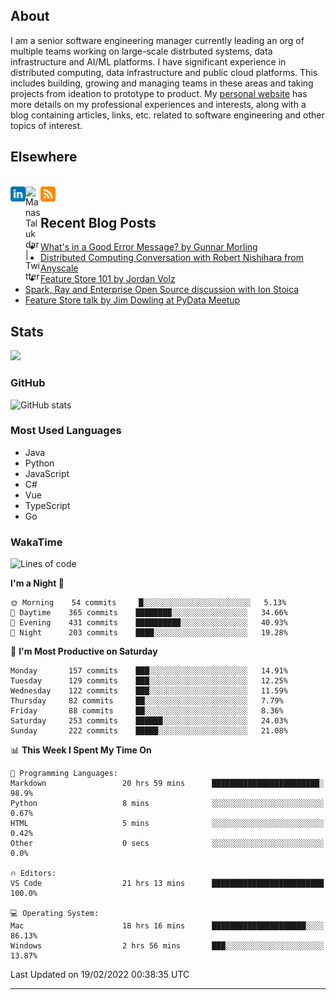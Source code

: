 ## About

I am a senior software engineering manager currently leading an org of multiple teams working on large-scale distrbuted systems, data infrastructure and AI/ML platforms. I have significant experience in distributed computing, data infrastructure and public cloud platforms. This includes building, growing and managing teams in these areas and taking projects from ideation to prototype to product. My [personal website](https://manastalukdar.github.io/) has more details on my professional experiences and interests, along with a blog containing articles, links, etc. related to software engineering and other topics of interest.

## Elsewhere

</br>

<a href="https://www.linkedin.com/in/manastalukdar" target="_blank">
  <img align="left" alt="Manas Talukdar | Linkedin" width="24px" src="https://raw.githubusercontent.com/edent/SuperTinyIcons/master/images/svg/linkedin.svg" />
</a>
<a href="https://www.twitter.com/manastalukdar" target="_blank">
  <img align="left" alt="Manas Talukdar | Twitter" width="24px" src="https://github.com/TheDudeThatCode/TheDudeThatCode/blob/master/Assets/Twitter.svg" />
</a>
<a href="https://manastalukdar.github.io/" target="_blank">
  <img align="left" alt="Manas Talukdar | Website" width="24px" src="https://github.com/edent/SuperTinyIcons/blob/master/images/svg/rss.svg" />
</a>

</br>

## Recent Blog Posts

<!-- BLOG:START -->
- [What&#39;s in a Good Error Message? by Gunnar Morling](https://manastalukdar.github.io/blog/2022/02/11/good-error-message-gunnar-morling/)
- [Distributed Computing Conversation with Robert Nishihara from Anyscale](https://manastalukdar.github.io/blog/2022/01/24/distributed-computing-conversation-robert-nishihara-anyscale/)
- [Feature Store 101 by Jordan Volz](https://manastalukdar.github.io/blog/2022/01/22/feature-store-101-jordan-volz/)
- [Spark, Ray and Enterprise Open Source discussion with Ion Stoica](https://manastalukdar.github.io/blog/2022/01/21/spark-ray-enterprise-open-source-ion-stoica/)
- [Feature Store talk by Jim Dowling at PyData Meetup](https://manastalukdar.github.io/blog/2022/01/21/the-feature-store-jim-dowling-pydata-talk/)
<!-- BLOG:END -->

## Stats

![](https://komarev.com/ghpvc/?username=manastalukdar)

### GitHub

![GitHub stats](https://github-readme-stats.vercel.app/api?username=manastalukdar&show_icons=true&hide_border=true&hide_rank=true&hide_title=true&icon_color=79ff97&text_color=cecac3&bg_color=4d4b4b)

### Most Used Languages

- Java
- Python
- JavaScript
- C#
- Vue
- TypeScript
- Go

<!--
![Top Langs](https://github-readme-stats.vercel.app/api/top-langs/?username=manastalukdar&layout=compact&hide_border=true&hide_title=true&icon_color=79ff97&text_color=cecac3&bg_color=4d4b4b)
-->

### WakaTime

<!--START_SECTION:waka-->
![Lines of code](https://img.shields.io/badge/From%20Hello%20World%20I%27ve%20Written-21%20Thousand%20lines%20of%20code-blue)

**I'm a Night 🦉** 

```text
🌞 Morning    54 commits     █░░░░░░░░░░░░░░░░░░░░░░░░   5.13% 
🌆 Daytime    365 commits    ████████░░░░░░░░░░░░░░░░░   34.66% 
🌃 Evening    431 commits    ██████████░░░░░░░░░░░░░░░   40.93% 
🌙 Night      203 commits    ████░░░░░░░░░░░░░░░░░░░░░   19.28%

```
📅 **I'm Most Productive on Saturday** 

```text
Monday       157 commits    ███░░░░░░░░░░░░░░░░░░░░░░   14.91% 
Tuesday      129 commits    ███░░░░░░░░░░░░░░░░░░░░░░   12.25% 
Wednesday    122 commits    ███░░░░░░░░░░░░░░░░░░░░░░   11.59% 
Thursday     82 commits     ██░░░░░░░░░░░░░░░░░░░░░░░   7.79% 
Friday       88 commits     ██░░░░░░░░░░░░░░░░░░░░░░░   8.36% 
Saturday     253 commits    ██████░░░░░░░░░░░░░░░░░░░   24.03% 
Sunday       222 commits    █████░░░░░░░░░░░░░░░░░░░░   21.08%

```


📊 **This Week I Spent My Time On** 

```text
💬 Programming Languages: 
Markdown                 20 hrs 59 mins      ████████████████████████░   98.9% 
Python                   8 mins              ░░░░░░░░░░░░░░░░░░░░░░░░░   0.67% 
HTML                     5 mins              ░░░░░░░░░░░░░░░░░░░░░░░░░   0.42% 
Other                    0 secs              ░░░░░░░░░░░░░░░░░░░░░░░░░   0.0%

🔥 Editors: 
VS Code                  21 hrs 13 mins      █████████████████████████   100.0%

💻 Operating System: 
Mac                      18 hrs 16 mins      █████████████████████░░░░   86.13% 
Windows                  2 hrs 56 mins       ███░░░░░░░░░░░░░░░░░░░░░░   13.87%

```


 Last Updated on 19/02/2022 00:38:35 UTC
<!--END_SECTION:waka-->

---

<!--

**manastalukdar/manastalukdar** is a ✨ _special_ ✨ repository because its `README.md` (this file) appears on your GitHub profile.

Here are some ideas to get you started:

- 🔭 I’m currently working on ...
- 🌱 I’m currently learning ...
- 👯 I’m looking to collaborate on ...
- 🤔 I’m looking for help with ...
- 💬 Ask me about ...
- 📫 How to reach me: ...
- 😄 Pronouns: ...
- ⚡ Fun fact: ...
-->
